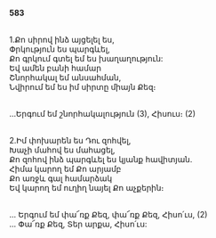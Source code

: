 **583**

\
1.Քո սիրով ինձ այցելել ես,\
 Փրկություն ես պարգևել,\
 Քո գրկում գտել եմ ես խաղաղություն:\
 Եվ ամեն բանի համար\
 Շնորհակալ եմ անսահման,\
 Նվիրում եմ ես իմ սիրտը միայն Քեզ։

\
 ...Երգում եմ շնորհակալություն (3), Հիսուս։ (2)

\
2.Իմ փոխարեն ես Դու զոհվել,\
Խաչի մահով ես մահացել,\
Քո զոհով ինձ պարգևել ես կյանք հավիտյան.\
Հիմա կարող եմ Քո արյամբ\
Քո առջև գալ համարձակ\
Եվ կարող եմ ուղիղ նայել Քո աչքերին։

\
... Երգում եմ փա՜ռք Քեզ, փա՜ռք Քեզ, Հիսո՛ւս, (2)\
... Փա՜ռք Քեզ, Տեր արքա, Հիսո՛ւս:
